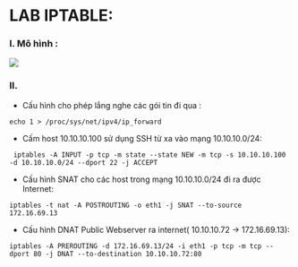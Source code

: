 # LAB IPTABLE:

### I. Mô hình :
 <img src="http://i.imgur.com/ibgXYml.png">
 
 
### II. 
- Cấu hình cho phép lắng nghe các gói tin đi qua :
```
echo 1 > /proc/sys/net/ipv4/ip_forward
```

- Cấm host 10.10.10.100 sử dụng SSH từ xa vào mạng 10.10.10.0/24:
```
 iptables -A INPUT -p tcp -m state --state NEW -m tcp -s 10.10.10.100  -d 10.10.10.0/24 --dport 22 -j ACCEPT
```
- Cấu hình SNAT cho các host trong mạng 10.10.10.0/24 đi ra được Internet:
```
iptables -t nat -A POSTROUTING -o eth1 -j SNAT --to-source 172.16.69.13
```
- Cấu hình DNAT Public Webserver ra internet( 10.10.10.72 -> 172.16.69.13):
```
iptables -A PREROUTING -d 172.16.69.13/24 -i eth1 -p tcp -m tcp --dport 80 -j DNAT --to-destination 10.10.10.72:80
```